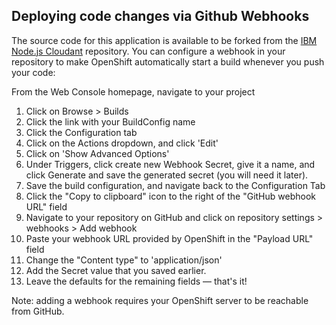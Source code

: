 ## Deploying code changes via Github Webhooks

The source code for this application is available to be forked from the [IBM Node.js Cloudant](https://github.com/IBM/nodejs-cloudant) repository. You can configure a webhook in your repository to make OpenShift automatically start a build whenever you push your code:

From the Web Console homepage, navigate to your project
1. Click on Browse > Builds
2. Click the link with your BuildConfig name
3. Click the Configuration tab
4. Click on the Actions dropdown, and click 'Edit'
5. Click on 'Show Advanced Options' 
6. Under Triggers, click create new Webhook Secret, give it a name, and click Generate and save the generated secret (you will need it later).
7. Save the build configuration, and navigate back to the Configuration Tab
8. Click the "Copy to clipboard" icon to the right of the "GitHub webhook URL" field
9. Navigate to your repository on GitHub and click on repository settings > webhooks > Add webhook
10. Paste your webhook URL provided by OpenShift in the "Payload URL" field
11. Change the "Content type" to 'application/json'
12. Add the Secret value that you saved earlier.
13. Leave the defaults for the remaining fields — that's it!

Note: adding a webhook requires your OpenShift server to be reachable from GitHub.
